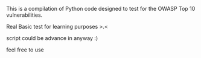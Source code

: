 This is a compilation of Python code designed to test for the OWASP Top 10 vulnerabilities.

Real Basic test for learning purposes >.<

script could be advance in anyway :)

feel free to use
